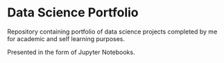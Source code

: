# Data Science Portfolio

Repository containing portfolio of data science projects completed by me for academic and self learning purposes. 

Presented in the form of Jupyter Notebooks.
